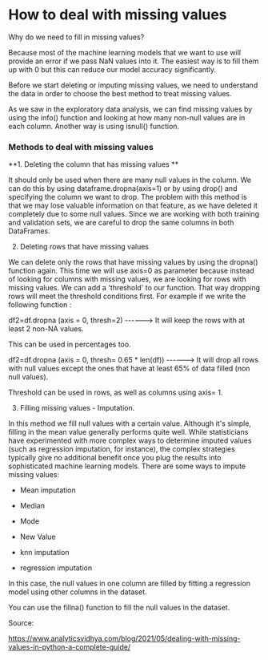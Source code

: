 
# How to deal with missing values

Why do we need to fill in missing values?

Because most of the machine learning models that we want to use will provide an error if we pass NaN values into it.  The easiest way is to fill them up with 0 but this can reduce our model accuracy significantly.

Before we start deleting or imputing missing values, we need to understand the data in order to choose the best method to treat missing values.

As we saw in the exploratory data analysis, we can find missing values by using the info() function and looking at how many non-null values are in each column. Another way is using isnull() function.

### Methods to deal with missing values

**1. Deleting the column that has missing values **

It should only be used when there are many null values in the column. We can do this by using dataframe.dropna(axis=1) or by using drop() and specifying the column we want to drop. The problem with this method is that we may lose valuable information on that feature, as we have deleted it completely due to some null values. Since we are working with both training and validation sets, we are careful to drop the same columns in both DataFrames.


2. Deleting rows that have missing values

We can delete only the rows that have missing values by using the dropna() function again. This time we will use axis=0 as parameter because instead of looking for columns with missing values, we are looking for rows with missing values. 
We can add a 'threshold' to our function. That way dropping rows will meet the threshold conditions first. For example if we write the following function :

df2=df.dropna (axis = 0, thresh=2) ------>  It will keep the rows with at least 2 non-NA values.

This can be used in percentages too.

df2=df.dropna (axis = 0, thresh= 0.65 * len(df)) ------>  It will drop all rows with null values except the ones that have at least 65% of data filled (non null values).

Threshold can be used in rows, as well as columns using axis= 1.


3. Filling missing values - Imputation.

In this method we fill null values with a certain value. Although it's simple, filling in the mean value generally performs quite well. While statisticians have experimented with more complex ways to determine imputed values (such as regression imputation, for instance), the complex strategies typically give no additional benefit once you plug the results into sophisticated machine learning models.
There are some ways to impute missing values:

- Mean imputation

- Median

- Mode

- New Value

- knn imputation

- regression imputation

In this case, the null values in one column are filled by fitting a regression model using other columns in the dataset.

You can use the fillna() function to fill the null values in the dataset.

Source: 

https://www.analyticsvidhya.com/blog/2021/05/dealing-with-missing-values-in-python-a-complete-guide/
